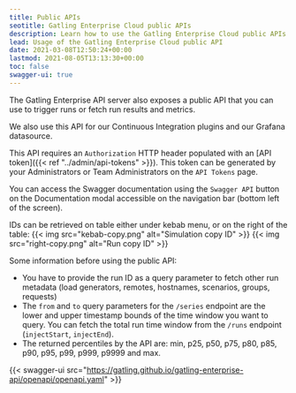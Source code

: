 ```yaml
---
title: Public APIs
seotitle: Gatling Enterprise Cloud public APIs
description: Learn how to use the Gatling Enterprise Cloud public APIs with its Swagger (OpenAPI) documentation.
lead: Usage of the Gatling Enterprise Cloud public API
date: 2021-03-08T12:50:24+00:00
lastmod: 2021-08-05T13:13:30+00:00
toc: false
swagger-ui: true
---
```


The Gatling Enterprise API server also exposes a public API that you can use to trigger runs or fetch run results and metrics.

We also use this API for our Continuous Integration plugins and our Grafana datasource.

This API requires an `Authorization` HTTP header populated with an [API token]({{< ref "../admin/api-tokens" >}}).
This token can be generated by your Administrators or Team Administrators on the `API Tokens` page.

You can access the Swagger documentation using the `Swagger API` button on the Documentation modal accessible on the navigation bar (bottom left of the screen).

IDs can be retrieved on table either under kebab menu, or on the right of the table:
{{< img src="kebab-copy.png" alt="Simulation copy ID" >}}
{{< img src="right-copy.png" alt="Run copy ID" >}}

Some information before using the public API:

- You have to provide the run ID as a query parameter to fetch other run metadata (load generators, remotes, hostnames, scenarios, groups, requests)
- The `from` and `to` query parameters for the `/series` endpoint are the lower and upper timestamp bounds of the time window you want to query. You can fetch the total run time window from the `/runs` endpoint (`injectStart`, `injectEnd`).
- The returned percentiles by the API are: min, p25, p50, p75, p80, p85, p90, p95, p99, p999, p9999 and max.

{{< swagger-ui src="https://gatling.github.io/gatling-enterprise-api/openapi/openapi.yaml" >}}
